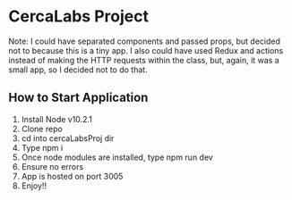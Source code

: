 # CercaLabs Project

Note: I could have separated components and passed props, but decided not to because this is a tiny app. I also could have used Redux and actions instead of making the HTTP requests within the class, but, again, it was a small app, so I decided not to do that.

## How to Start Application

1. Install Node v10.2.1
2. Clone repo
3. cd into cercaLabsProj dir
4. Type npm i
5. Once node modules are installed, type npm run dev
6. Ensure no errors
7. App is hosted on port 3005
8. Enjoy!!
